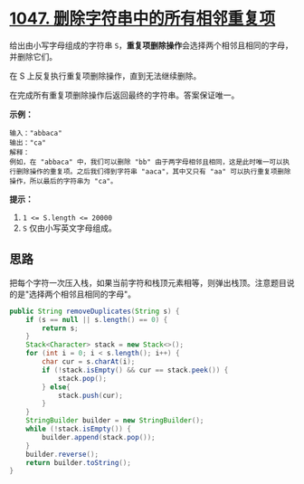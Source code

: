 # [1047. 删除字符串中的所有相邻重复项](https://leetcode.cn/problems/remove-all-adjacent-duplicates-in-string/)

给出由小写字母组成的字符串 `S`，**重复项删除操作**会选择两个相邻且相同的字母，并删除它们。

在 S 上反复执行重复项删除操作，直到无法继续删除。

在完成所有重复项删除操作后返回最终的字符串。答案保证唯一。

**示例：**

```
输入："abbaca"
输出："ca"
解释：
例如，在 "abbaca" 中，我们可以删除 "bb" 由于两字母相邻且相同，这是此时唯一可以执行删除操作的重复项。之后我们得到字符串 "aaca"，其中又只有 "aa" 可以执行重复项删除操作，所以最后的字符串为 "ca"。
```

**提示：**

1. `1 <= S.length <= 20000`
2. `S` 仅由小写英文字母组成。

## 思路

把每个字符一次压入栈，如果当前字符和栈顶元素相等，则弹出栈顶。注意题目说的是"选择两个相邻且相同的字母"。

```java
public String removeDuplicates(String s) {
    if (s == null || s.length() == 0) {
        return s;
    }
    Stack<Character> stack = new Stack<>();
    for (int i = 0; i < s.length(); i++) {
        char cur = s.charAt(i);
        if (!stack.isEmpty() && cur == stack.peek()) {
            stack.pop();
        } else{
            stack.push(cur);
        }
    }
    StringBuilder builder = new StringBuilder();
    while (!stack.isEmpty()) {
        builder.append(stack.pop());
    }
    builder.reverse();
    return builder.toString();
}
```

